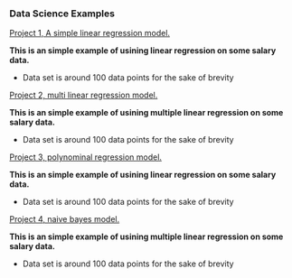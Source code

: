 ### Data Science Examples


[Project 1, A simple linear regression model.](https://github.com/BryanMcGuire-DataScience/simple_linear_regression)

**This is an simple example of usining linear regression on some salary data.**

- Data set is around 100 data points for the sake of brevity


[Project 2, multi linear regression model.](https://github.com/BryanMcGuire-DataScience/simple_linear_regression)

**This is an simple example of usining multiple linear regression on some salary data.**

- Data set is around 100 data points for the sake of brevity



[Project 3, polynominal regression model.](https://github.com/BryanMcGuire-DataScience/simple_linear_regression)

**This is an simple example of usining linear regression on some salary data.**

- Data set is around 100 data points for the sake of brevity


[Project 4, naive bayes model.](https://github.com/BryanMcGuire-DataScience/simple_linear_regression)

**This is an simple example of usining multiple linear regression on some salary data.**

- Data set is around 100 data points for the sake of brevity
